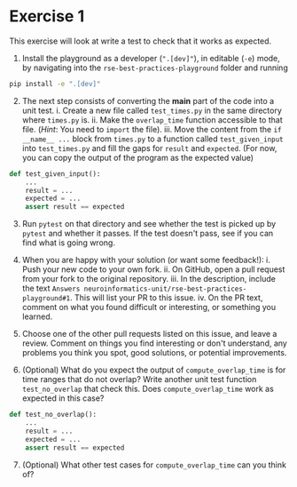 # Exercise 1
This exercise will look at write a test to check that it works as expected.

1. Install the playground as a developer (`".[dev]"`), in editable (`-e`) mode, by navigating into the `rse-best-practices-playground` folder and running
```bash
pip install -e ".[dev]"
```

2. The next step consists of converting the __main__ part of the code into a unit test.
    i. Create a new file called `test_times.py` in the same directory where `times.py` is.
   ii. Make the `overlap_time` function accessible to that file. (*Hint*: You need to `import` the file).
  iii. Move the content from the `if __name__ ...` block from `times.py` to a function called `test_given_input` into `test_times.py` and fill the gaps for `result` and `expected`. (For now, you can copy the output of the program as the expected value)
```python
def test_given_input():
    ...
    result = ...
    expected = ...
    assert result == expected
```
3. Run `pytest` on that directory and see whether the test is picked up by `pytest` and whether it passes. If the test doesn't pass, see if you can find what is going wrong.
4. When you are happy with your solution (or want some feedback!):
	  i. Push your new code to your own fork.
     ii. On GitHub, open a pull request from your fork to the original repository.
    iii. In the description, include the text `Answers neuroinformatics-unit/rse-best-practices-playground#1`. This will list your PR to this issue.
    iv. On the PR text, comment on what you found difficult or interesting, or something you learned.
5. Choose one of the other pull requests listed on this issue, and leave a review. Comment on things you find interesting or don't understand, any problems you think you spot, good solutions, or potential improvements.

6. (Optional) What do you expect the output of `compute_overlap_time` is for time ranges that do not overlap? Write another unit test function `test_no_overlap` that check this. Does `compute_overlap_time` work as expected in this case?
```python
def test_no_overlap():
    ...
    result = ...
    expected = ...
    assert result == expected
```

7. (Optional) What other test cases for `compute_overlap_time` can you think of?
